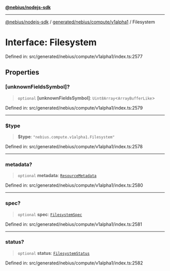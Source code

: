 [**@nebius/nodejs-sdk**](../../../../../README.md)

---

[@nebius/nodejs-sdk](../../../../../README.md) / [generated/nebius/compute/v1alpha1](../README.md) / Filesystem

# Interface: Filesystem

Defined in: src/generated/nebius/compute/v1alpha1/index.ts:2577

## Properties

### \[unknownFieldsSymbol\]?

> `optional` **\[unknownFieldsSymbol\]**: `Uint8Array`\<`ArrayBufferLike`\>

Defined in: src/generated/nebius/compute/v1alpha1/index.ts:2579

---

### $type

> **$type**: `"nebius.compute.v1alpha1.Filesystem"`

Defined in: src/generated/nebius/compute/v1alpha1/index.ts:2578

---

### metadata?

> `optional` **metadata**: [`ResourceMetadata`](../../../common/v1/interfaces/ResourceMetadata.md)

Defined in: src/generated/nebius/compute/v1alpha1/index.ts:2580

---

### spec?

> `optional` **spec**: [`FilesystemSpec`](FilesystemSpec.md)

Defined in: src/generated/nebius/compute/v1alpha1/index.ts:2581

---

### status?

> `optional` **status**: [`FilesystemStatus`](FilesystemStatus.md)

Defined in: src/generated/nebius/compute/v1alpha1/index.ts:2582
